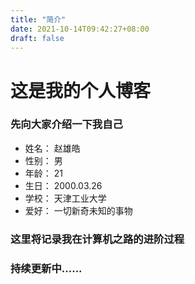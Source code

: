 ```yaml
---
title: "简介"
date: 2021-10-14T09:42:27+08:00
draft: false
---
```

# 这是我的个人博客

### 先向大家介绍一下我自己
* 姓名：  赵雄皓
* 性别：   男
* 年龄：   21
* 生日：  2000.03.26
* 学校：  天津工业大学
* 爱好：  一切新奇未知的事物
  
### 这里将记录我在计算机之路的进阶过程




### 持续更新中......